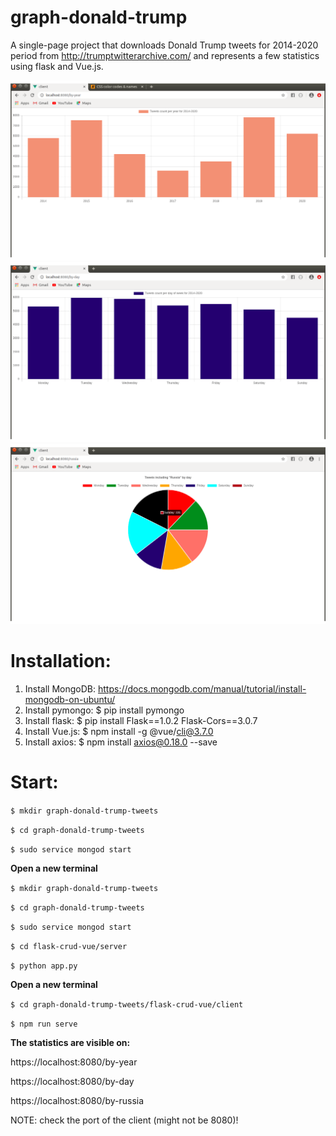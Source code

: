 # graph-donald-trump
A single-page project that downloads Donald Trump tweets for 2014-2020 period from http://trumptwitterarchive.com/ and represents a few statistics using flask and Vue.js.

![outlook](tweets-by-year.png) ![outlook](tweets-by-day.png) ![outlook](tweets-containing-russia-by-day.png)


# Installation:

1. Install MongoDB: https://docs.mongodb.com/manual/tutorial/install-mongodb-on-ubuntu/
2. Install pymongo: $ pip install pymongo
3. Install flask: $ pip install Flask==1.0.2 Flask-Cors==3.0.7
4. Install Vue.js: $ npm install -g @vue/cli@3.7.0
5. Install axios: $ npm install axios@0.18.0 --save

# Start:

`$ mkdir graph-donald-trump-tweets`

`$ cd graph-donald-trump-tweets`

`$ sudo service mongod start`

**Open a new terminal**

`$ mkdir graph-donald-trump-tweets`

`$ cd graph-donald-trump-tweets`

`$ sudo service mongod start`

`$ cd flask-crud-vue/server`

`$ python app.py`

**Open a new terminal**

`$ cd graph-donald-trump-tweets/flask-crud-vue/client`

`$ npm run serve`

**The statistics are visible on:**

https://localhost:8080/by-year

https://localhost:8080/by-day

https://localhost:8080/by-russia

NOTE: check the port of the client (might not be 8080)!
